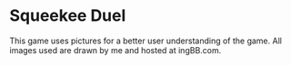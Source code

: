 # Squeekee Duel
This game uses pictures for a better user understanding of the game.  All images used are drawn by me and hosted at ingBB.com.
